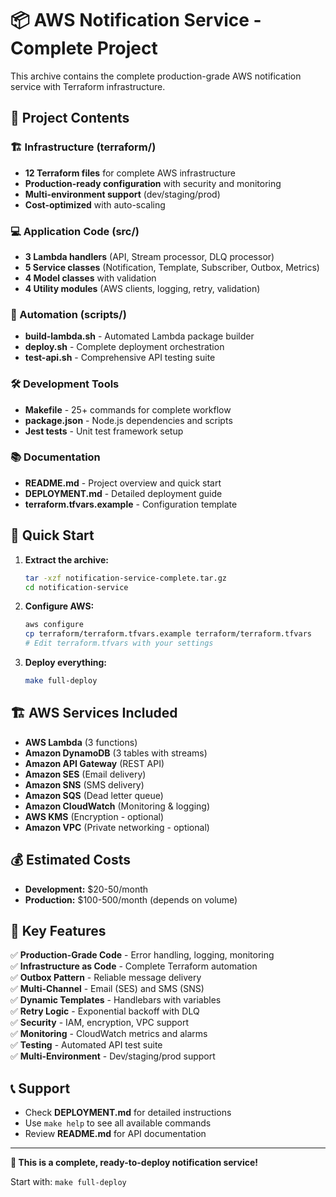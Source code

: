 # 📦 AWS Notification Service - Complete Project

This archive contains the complete production-grade AWS notification service with Terraform infrastructure.

## 📁 Project Contents

### 🏗️ Infrastructure (terraform/)
- **12 Terraform files** for complete AWS infrastructure
- **Production-ready configuration** with security and monitoring
- **Multi-environment support** (dev/staging/prod)
- **Cost-optimized** with auto-scaling

### 💻 Application Code (src/)
- **3 Lambda handlers** (API, Stream processor, DLQ processor)
- **5 Service classes** (Notification, Template, Subscriber, Outbox, Metrics)
- **4 Model classes** with validation
- **4 Utility modules** (AWS clients, logging, retry, validation)

### 🚀 Automation (scripts/)
- **build-lambda.sh** - Automated Lambda package builder
- **deploy.sh** - Complete deployment orchestration  
- **test-api.sh** - Comprehensive API testing suite

### 🛠️ Development Tools
- **Makefile** - 25+ commands for complete workflow
- **package.json** - Node.js dependencies and scripts
- **Jest tests** - Unit test framework setup

### 📚 Documentation
- **README.md** - Project overview and quick start
- **DEPLOYMENT.md** - Detailed deployment guide
- **terraform.tfvars.example** - Configuration template

## 🚀 Quick Start

1. **Extract the archive:**
   ```bash
   tar -xzf notification-service-complete.tar.gz
   cd notification-service
   ```

2. **Configure AWS:**
   ```bash
   aws configure
   cp terraform/terraform.tfvars.example terraform/terraform.tfvars
   # Edit terraform.tfvars with your settings
   ```

3. **Deploy everything:**
   ```bash
   make full-deploy
   ```

## 🏗️ AWS Services Included

- **AWS Lambda** (3 functions)
- **Amazon DynamoDB** (3 tables with streams)
- **Amazon API Gateway** (REST API)
- **Amazon SES** (Email delivery)
- **Amazon SNS** (SMS delivery)
- **Amazon SQS** (Dead letter queue)
- **Amazon CloudWatch** (Monitoring & logging)
- **AWS KMS** (Encryption - optional)
- **Amazon VPC** (Private networking - optional)

## 💰 Estimated Costs

- **Development:** $20-50/month
- **Production:** $100-500/month (depends on volume)

## 🔧 Key Features

✅ **Production-Grade Code** - Error handling, logging, monitoring  
✅ **Infrastructure as Code** - Complete Terraform automation  
✅ **Outbox Pattern** - Reliable message delivery  
✅ **Multi-Channel** - Email (SES) and SMS (SNS)  
✅ **Dynamic Templates** - Handlebars with variables  
✅ **Retry Logic** - Exponential backoff with DLQ  
✅ **Security** - IAM, encryption, VPC support  
✅ **Monitoring** - CloudWatch metrics and alarms  
✅ **Testing** - Automated API test suite  
✅ **Multi-Environment** - Dev/staging/prod support  

## 📞 Support

- Check **DEPLOYMENT.md** for detailed instructions
- Use `make help` to see all available commands
- Review **README.md** for API documentation

---

**🎯 This is a complete, ready-to-deploy notification service!**

Start with: `make full-deploy`